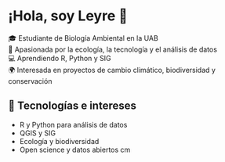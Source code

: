 # ¡Hola, soy Leyre 👋

🎓 Estudiante de Biología Ambiental en la UAB  
🌱 Apasionada por la ecología, la tecnología y el análisis de datos  
💻 Aprendiendo R, Python y SIG  
🌍 Interesada en proyectos de cambio climático, biodiversidad y conservación  

## 🔧 Tecnologías e intereses
- R y Python para análisis de datos
- QGIS y SIG
- Ecología y biodiversidad
- Open science y datos abiertos
cm
